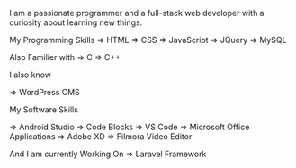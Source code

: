 I am a passionate programmer and a full-stack web developer with a curiosity about learning new things.

My Programming Skills
=> HTML
=> CSS
=> JavaScript
=> JQuery
=> MySQL

Also Familier with
=> C
=> C++

I also know 

=> WordPress CMS

My Software Skills

=> Android Studio
=> Code Blocks
=> VS Code
=> Microsoft Office Applications
=> Adobe XD
=> Filmora Video Editor



And I am currently Working On
=> Laravel Framework
